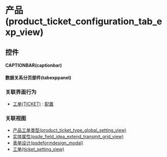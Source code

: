 # 产品(product_ticket_configuration_tab_exp_view)  <!-- {docsify-ignore-all} -->



## 控件
#### CAPTIONBAR(captionbar)
#### 数据关系分页部件(tabexppanel)


### 关联界面行为
  * [工单(TICKET)](module/ProdMgmt/ticket) : [配置](module/ProdMgmt/ticket#界面行为)

### 关联视图
  * [产品工单类型(product_ticket_type_global_setting_view)](app/view/product_ticket_type_global_setting_view)
  * [实体属性(psde_field_idea_extend_transmit_grid_view)](app/view/psde_field_idea_extend_transmit_grid_view)
  * [表单设计(psdeformdesign_modal)](app/view/psdeformdesign_modal)
  * [工单(ticket_setting_view)](app/view/ticket_setting_view)

<script>
 const { createApp } = Vue
  createApp({
    data() {
      return {

      }
    }
  }).use(ElementPlus).mount('#app')
</script>